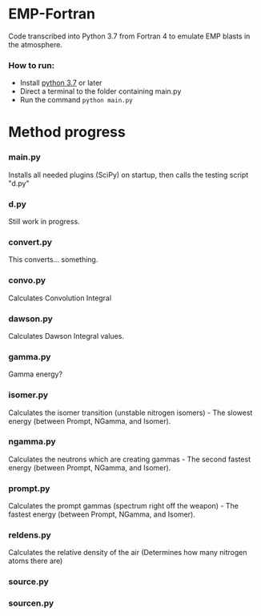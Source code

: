 # EMP-Fortran
Code transcribed into Python 3.7 from Fortran 4 to emulate EMP blasts in the atmosphere.

### How to run:
* Install [python 3.7](https://www.python.org/downloads/) or later
* Direct a terminal to the folder containing main.py
* Run the command `python main.py`

# Method progress

### main.py
Installs all needed plugins (SciPy) on startup, then calls the testing script "d.py"

### d.py
Still work in progress. 

### convert.py
This converts... something.

### convo.py
Calculates Convolution Integral

### dawson.py
Calculates Dawson Integral values.

### gamma.py
Gamma energy?

### isomer.py
Calculates the isomer transition (unstable nitrogen isomers) - The slowest energy (between Prompt, NGamma, and Isomer).

### ngamma.py
Calculates the neutrons which are creating gammas - The second fastest energy (between Prompt, NGamma, and Isomer).

### prompt.py
Calculates the prompt gammas (spectrum right off the weapon) - The fastest energy (between Prompt, NGamma, and Isomer).

### reldens.py
Calculates the relative density of the air (Determines how many nitrogen atoms there are)

### source.py

### sourcen.py
